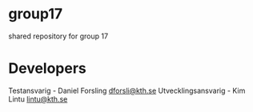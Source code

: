 # group17

shared repository for group 17

# Developers
Testansvarig - Daniel Forsling dforsli@kth.se
Utvecklingsansvarig - Kim Lintu lintu@kth.se
